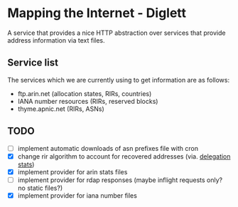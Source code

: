 # Mapping the Internet - Diglett
A service that provides a nice HTTP abstraction over services that provide address information via text files.

## Service list
The services which we are currently using to get information are as follows:
- ftp.arin.net (allocation states, RIRs, countries)
- IANA number resources (RIRs, reserved blocks)
- thyme.apnic.net (RIRs, ASNs)

## TODO
- [ ] implement automatic downloads of asn prefixes file with cron
- [x] change rir algorithm to account for recovered addresses (via. [delegation stats](https://ftp.arin.net/pub/stats/lacnic/delegated-lacnic-latest))
- [x] implement provider for arin stats files
- [ ] implement provider for rdap responses (maybe inflight requests only? no static files?)
- [x] implement provider for iana number files
